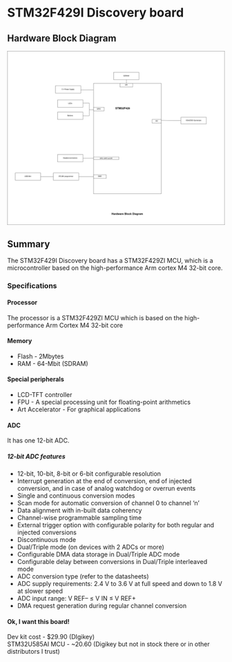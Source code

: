 # STM32F429I Discovery board

## Hardware Block Diagram

![alt text](https://github.com/Davidadebiyi/Making-Embedded-Systems-Course/blob/main/assignments/week-2/images/STM32F429-discovery-board.drawio.png)


## Summary

The STM32F429I Discovery board has a STM32F429ZI MCU, which is a microcontroller based on the high-performance Arm cortex M4 32-bit core.

### Specifications

#### Processor

The processor is a STM32F429ZI MCU which is based on the high-performance Arm Cortex M4 32-bit core

#### Memory

- Flash - 2Mbytes
- RAM - 64-Mbit (SDRAM)

#### Special peripherals

- LCD-TFT controller
- FPU - A special processing unit for floating-point arithmetics
- Art Accelerator - For graphical applications


#### ADC

It has one 12-bit ADC.


##### 12-bit ADC features
- 12-bit, 10-bit, 8-bit or 6-bit configurable resolution
- Interrupt generation at the end of conversion, end of injected conversion, and in case of
analog watchdog or overrun events
- Single and continuous conversion modes
- Scan mode for automatic conversion of channel 0 to channel ‘n’
- Data alignment with in-built data coherency
- Channel-wise programmable sampling time
- External trigger option with configurable polarity for both regular and injected
conversions
- Discontinuous mode
- Dual/Triple mode (on devices with 2 ADCs or more)
- Configurable DMA data storage in Dual/Triple ADC mode
- Configurable delay between conversions in Dual/Triple interleaved mode
- ADC conversion type (refer to the datasheets)
- ADC supply requirements: 2.4 V to 3.6 V at full speed and down to 1.8 V at slower
speed
- ADC input range: V REF– ≤ V IN ≤ V REF+
- DMA request generation during regular channel conversion

#### Ok, I want this board!
Dev kit cost - $29.90 (DIgikey)\
STM32U585AI MCU - ~20.60 (Digikey but not in stock there or in other distributors I trust)